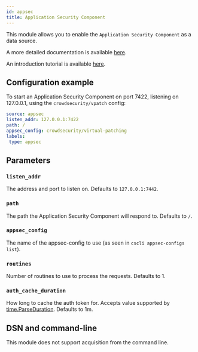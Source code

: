 ```yaml
---
id: appsec
title: Application Security Component
---
```



This module allows you to enable the `Application Security Component` as a data source.

A more detailed documentation is available [here](/docs/appsec/intro.md).

An introduction tutorial is available [here](/docs/user_guides/appsec.md).

## Configuration example

To start an Application Security Component on port 7422, listening on 127.0.0.1, using the `crowdsecurity/vpatch` config:

```yaml
source: appsec
listen_addr: 127.0.0.1:7422
path: /
appsec_config: crowdsecurity/virtual-patching
labels:
 type: appsec
```

## Parameters

### `listen_addr`

The address and port to listen on.
Defaults to `127.0.0.1:7442`.

### `path`

The path the Application Security Component will respond to.
Defaults to `/`.

### `appsec_config`

The name of the appsec-config to use (as seen in `cscli appsec-configs list`).

### `routines`

Number of routines to use to process the requests. Defaults to 1.

### `auth_cache_duration`

How long to cache the auth token for. Accepts value supported by [time.ParseDuration](https://golang.org/pkg/time/#ParseDuration).
Defaults to 1m.


## DSN and command-line

This module does not support acquisition from the command line.